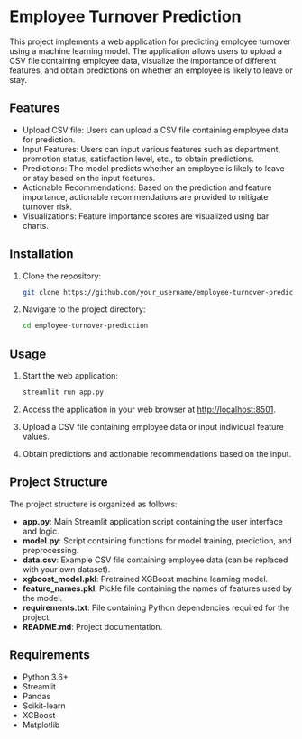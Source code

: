 
# Employee Turnover Prediction

This project implements a web application for predicting employee turnover using a machine learning model. The application allows users to upload a CSV file containing employee data, visualize the importance of different features, and obtain predictions on whether an employee is likely to leave or stay.

## Features

- Upload CSV file: Users can upload a CSV file containing employee data for prediction.
- Input Features: Users can input various features such as department, promotion status, satisfaction level, etc., to obtain predictions.
- Predictions: The model predicts whether an employee is likely to leave or stay based on the input features.
- Actionable Recommendations: Based on the prediction and feature importance, actionable recommendations are provided to mitigate turnover risk.
- Visualizations: Feature importance scores are visualized using bar charts.

## Installation

1. Clone the repository:

   ```bash
   git clone https://github.com/your_username/employee-turnover-prediction.git
   ```

2. Navigate to the project directory:

   ```bash
   cd employee-turnover-prediction
   ```


## Usage

1. Start the web application:

   ```bash
   streamlit run app.py
   ```

2. Access the application in your web browser at [http://localhost:8501](http://localhost:8501).

3. Upload a CSV file containing employee data or input individual feature values.

4. Obtain predictions and actionable recommendations based on the input.

## Project Structure

The project structure is organized as follows:

- **app.py**: Main Streamlit application script containing the user interface and logic.
- **model.py**: Script containing functions for model training, prediction, and preprocessing.
- **data.csv**: Example CSV file containing employee data (can be replaced with your own dataset).
- **xgboost_model.pkl**: Pretrained XGBoost machine learning model.
- **feature_names.pkl**: Pickle file containing the names of features used by the model.
- **requirements.txt**: File containing Python dependencies required for the project.
- **README.md**: Project documentation.

## Requirements

- Python 3.6+
- Streamlit
- Pandas
- Scikit-learn
- XGBoost
- Matplotlib

